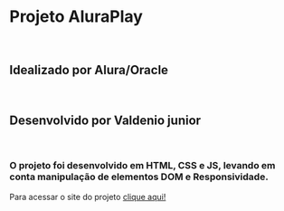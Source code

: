 <h1> Projeto AluraPlay </h1> </br>
<h2>Idealizado por Alura/Oracle</h2> </br>
<h2>Desenvolvido por <strong>Valdenio junior</strong></h2></br>
<h3>O projeto foi desenvolvido em HTML, CSS e JS, levando em conta manipulação de elementos DOM e Responsividade.</h3>

Para acessar o site do projeto <a href="https://denium.github.io/AluraTube/">clique aqui!</a>
